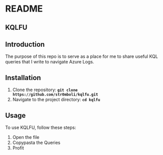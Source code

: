 # **README**

## **KQLFU**

## **Introduction**

The purpose of this repo is to serve as a place for me to share useful KQL queries that I write to navigate Azure Logs.

## **Installation**

1. Clone the repository: **`git clone https://github.com/str0mboli/kqlfu.git`**
2. Navigate to the project directory: **`cd kqlfu`**

## **Usage**

To use KQLFU, follow these steps:

1. Open the file
2. Copypasta the Queries
3. Profit

